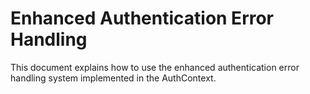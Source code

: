 # Enhanced Authentication Error Handling

This document explains how to use the enhanced authentication error handling system implemented in the AuthContext.

#
